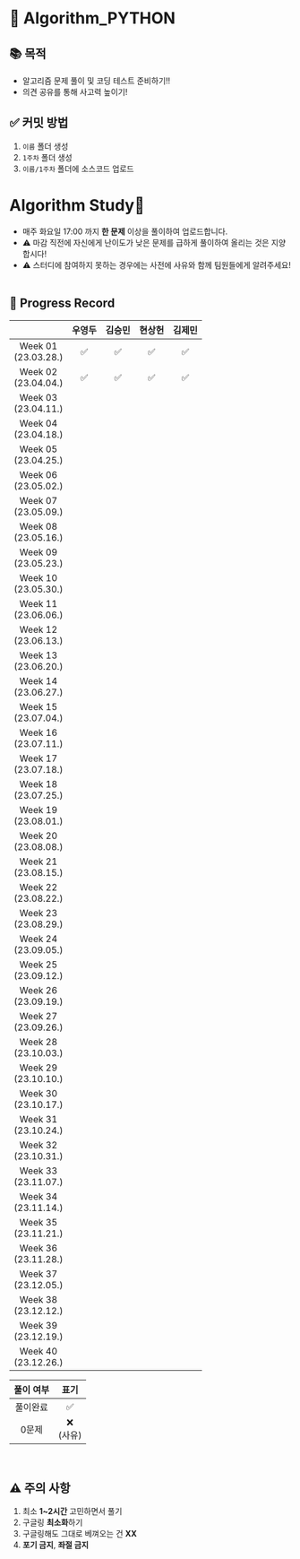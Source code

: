 # 📌 Algorithm_PYTHON
## 📚 목적
* 알고리즘 문제 풀이 및 코딩 테스트 준비하기!!
* 의견 공유를 통해 사고력 높이기!

## ✅ 커밋 방법
1. `이름` 폴더 생성
2. `1주차` 폴더 생성
3. `이름/1주차` 폴더에 소스코드 업로드

# Algorithm Study📝
- 매주 화요일 17:00 까지 <b>한 문제</b> 이상을 풀이하여 업로드합니다.</br>
- ⚠️ 마감 직전에 자신에게 난이도가 낮은 문제를 급하게 풀이하여 올리는 것은 지양합시다!</br>
- ⚠️ 스터디에 참여하지 못하는 경우에는 사전에 사유와 함께 팀원들에게 알려주세요!
<br></br>

## 📍 Progress Record
|  | 우영두 | 김승민 | 현상헌 |김제민 |
| :---: | :---: | :---: | :---: | :---: |
| Week 01</br>(23.03.28.) | ✅ | ✅ | ✅ | ✅ |
| Week 02</br>(23.04.04.) | ✅ | ✅ | ✅ | ✅ |
| Week 03</br>(23.04.11.) |  |  |  |  |
| Week 04</br>(23.04.18.) |  |  |  |  |
| Week 05</br>(23.04.25.) |  |  |  |  |
| Week 06</br>(23.05.02.) |  |  |  |  |
| Week 07</br>(23.05.09.) |  |  |  |  |
| Week 08</br>(23.05.16.) |  |  |  |  |
| Week 09</br>(23.05.23.) |  |  |  |  |
| Week 10</br>(23.05.30.) |  |  |  |  |
| Week 11</br>(23.06.06.) |  |  |  |  |
| Week 12</br>(23.06.13.) |  |  |  |  |
| Week 13</br>(23.06.20.) |  |  |  |  |
| Week 14</br>(23.06.27.) |  |  |  |  |
| Week 15</br>(23.07.04.) |  |  |  |  |
| Week 16</br>(23.07.11.) |  |  |  |  |
| Week 17</br>(23.07.18.) |  |  |  |  |
| Week 18</br>(23.07.25.) |  |  |  |  |
| Week 19</br>(23.08.01.) |  |  |  |  |
| Week 20</br>(23.08.08.) |  |  |  |  |
| Week 21</br>(23.08.15.) |  |  |  |  |
| Week 22</br>(23.08.22.) |  |  |  |  |
| Week 23</br>(23.08.29.) |  |  |  |  |
| Week 24</br>(23.09.05.) |  |  |  |  |
| Week 25</br>(23.09.12.) |  |  |  |  |
| Week 26</br>(23.09.19.) |  |  |  |  |
| Week 27</br>(23.09.26.) |  |  |  |  |
| Week 28</br>(23.10.03.) |  |  |  |  |
| Week 29</br>(23.10.10.) |  |  |  |  |
| Week 30</br>(23.10.17.) |  |  |  |  |
| Week 31</br>(23.10.24.) |  |  |  |  |
| Week 32</br>(23.10.31.) |  |  |  |  |
| Week 33</br>(23.11.07.) |  |  |  |  |
| Week 34</br>(23.11.14.) |  |  |  |  |
| Week 35</br>(23.11.21.) |  |  |  |  |
| Week 36</br>(23.11.28.) |  |  |  |  |
| Week 37</br>(23.12.05.) |  |  |  |  |
| Week 38</br>(23.12.12.) |  |  |  |  |
| Week 39</br>(23.12.19.) |  |  |  |  |
| Week 40</br>(23.12.26.) |  |  |  |  |

| 풀이 여부 | 표기 |
| :---: | :---: |
| 풀이완료 | ✅ |
| 0문제 | ❌ <br/>(사유) |


<br>

## ⚠️ 주의 사항
1. 최소 **1~2시간**  고민하면서 풀기
2. 구글링 **최소화**하기
3. 구글링해도 그대로 베껴오는 건 **XX**
3. **포기 금지**, **좌절 금지**
